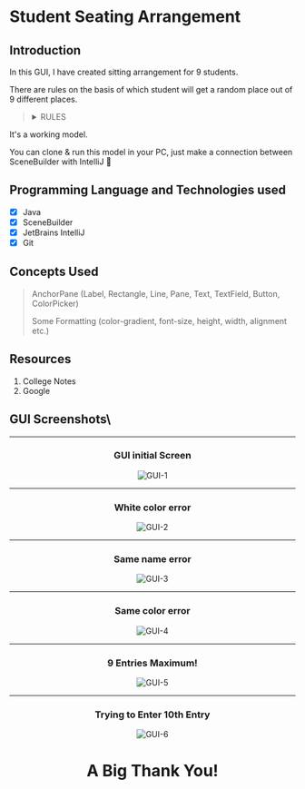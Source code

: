 # **Student Seating Arrangement**

## **Introduction**

In this GUI, I have created sitting arrangement for 9 students.

There are rules on the basis of which student will get a random place out of 9 different places.

<blockquote>
<details>
<summary>RULES</summary>

1. White color is not valid.
2. Same name is not valid (case-sensitive).
3. Same color is not valid.
4. Same name and Same Color is not valid. [When you add same name and same color, it will give an error just like 2nd Rules. Why? Because we input name first then color, so name is checked first, and it will give error at that point]
5. Only 9 Entries.

</details>
</blockquote>

It's a working model.

You can clone & run this model in your PC, just make a connection between SceneBuilder with IntelliJ :1st_place_medal:

## **Programming Language and Technologies used**

- [x] Java
- [x] SceneBuilder
- [x] JetBrains IntelliJ
- [x] Git

## **Concepts Used**
> AnchorPane (Label, Rectangle, Line, Pane, Text, TextField, Button, ColorPicker)
>
> Some Formatting (color-gradient, font-size, height, width, alignment etc.)

## **Resources**

1. College Notes
2. Google

## **GUI Screenshots**\
<hr>

<div align="center"><h3><b>GUI initial Screen</b></h3></div>


<div align="center">

![GUI-1](./images/SS-1.png)
</div>

<hr> 
<div align="center"><h3><b>White color error</b></h3></div>

<div align="center">

![GUI-2](./images/SS-2.png)
</div>

<hr> 
<div align="center"><h3><b>Same name error</b></h3></div>

<div align="center">

![GUI-3](./images/SS-3.png)
</div>

<hr> 
<div align="center"><h3><b>Same color error</b></h3></div>

<div align="center">

![GUI-4](./images/SS-4.png)
</div>

<hr> 
<div align="center"><h3><b>9 Entries Maximum!</b></h3></div>

<div align="center">

![GUI-5](./images/SS-5.png)
</div>

<hr> 
<div align="center"><h3><b>Trying to Enter 10th Entry</b></h3></div>

<div align="center">

![GUI-6](./images/SS-6.png)
</div>

# <div align="center">**A Big Thank You!**</div>
